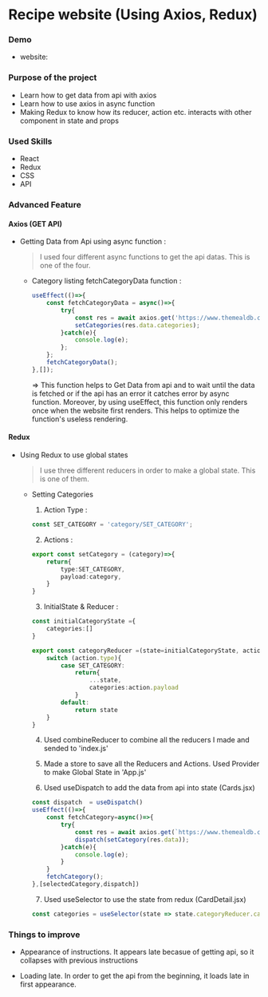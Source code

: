 # Recipe website (Using Axios, Redux)

### Demo

- website:

### Purpose of the project

- Learn how to get data from api with axios
- Learn how to use axios in async function
- Making Redux to know how its reducer, action etc. interacts with other component in state and props

### Used Skills

- React
- Redux
- CSS
- API

### Advanced Feature
#### Axios (GET API)

- Getting Data from Api using async function : 
    > I used four different async functions to get the api datas. This is one of the four.
    - Category listing 
        fetchCategoryData function  : 
        ```ts
        useEffect(()=>{
            const fetchCategoryData = async()=>{
                try{
                    const res = await axios.get('https://www.themealdb.com/api/json/v1/1/categories.php');
                    setCategories(res.data.categories);
                }catch(e){
                    console.log(e);
                };
            };
            fetchCategoryData();
       },[]);
        ```
        => This function helps to Get Data from api and to wait until the data is fetched or if the api has an error it catches error by async function. Moreover, by using useEffect, this function only renders once when the website first renders. This helps to optimize the function's useless rendering.

#### Redux

- Using Redux to use global states
    > I use three different reducers in order to make a global state. This is one of them.
    - Setting Categories
        1. Action Type : 
        ```ts
        const SET_CATEGORY = 'category/SET_CATEGORY';
        ```

        2. Actions : 
        ```ts
        export const setCategory = (category)=>{
            return{
                type:SET_CATEGORY,
                payload:category,
            }
        }
        ```

        3. InitialState & Reducer : 
        ```ts
        const initialCategoryState ={
            categories:[]
        }

        export const categoryReducer =(state=initialCategoryState, action)=>{
            switch (action.type){
                case SET_CATEGORY:
                    return{
                        ...state,
                        categories:action.payload
                    }
                default:
                    return state
            }
        }
        ```
        4. Used combineReducer to combine all the reducers I made and sended to 'index.js'

        5. Made a store to save all the Reducers and Actions. Used Provider to make Global State in 'App.js'

        6. Used useDispatch to add the data from api into state (Cards.jsx)
        ```ts
        const dispatch  = useDispatch()
        useEffect(()=>{
            const fetchCategory=async()=>{
                try{
                    const res = await axios.get(`https://www.themealdb.com/api/json/v1/1/filter.php?c=${selectedCategory}`)
                    dispatch(setCategory(res.data));
                }catch(e){
                    console.log(e);
                }
            }
            fetchCategory();   
        },[selectedCategory,dispatch])
        ```

        7. Used useSelector to use the state from redux (CardDetail.jsx)
        ```ts
        const categories = useSelector(state => state.categoryReducer.categories.meals);
        ```

### Things to improve

- Appearance of instructions. It appears late becasue of getting api, so it collapses with previous instructions

- Loading late. In order to get the api from the beginning, it loads late in first appearance.



